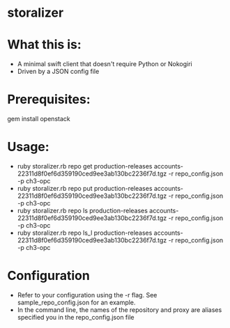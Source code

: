 storalizer
========
# What this is:
* A minimal swift client that doesn't require Python or Nokogiri
* Driven by a JSON config file

# Prerequisites:
gem install openstack

# Usage:
* ruby storalizer.rb repo get production-releases accounts-22311d8f0ef6d359190ced9ee3ab130bc2236f7d.tgz -r repo_config.json -p ch3-opc
* ruby storalizer.rb repo put production-releases accounts-22311d8f0ef6d359190ced9ee3ab130bc2236f7d.tgz -r repo_config.json -p ch3-opc
* ruby storalizer.rb repo ls production-releases accounts-22311d8f0ef6d359190ced9ee3ab130bc2236f7d.tgz -r repo_config.json -p ch3-opc
* ruby storalizer.rb repo ls_l production-releases accounts-22311d8f0ef6d359190ced9ee3ab130bc2236f7d.tgz -r repo_config.json -p ch3-opc

# Configuration
* Refer to  your configuration using the -r flag.   See sample_repo_config.json for an example.
* In the command line, the names of the repository and proxy are aliases specified you in the repo_config.json file
